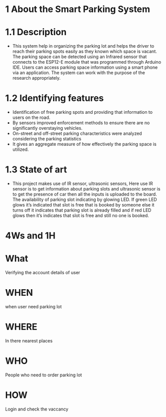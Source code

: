 # 1 About the Smart Parking System
# 1.1 Description
- This system help in organizing the parking lot and helps the driver to reach their parking spots easily as they known which space is vacant. The parking space can be detected using an Infrared sensor that connects to the ESP12-E module that was programmed through Arduino IDE. Users can access parking space information using a smart phone via an application. The system can work with the purpose of the research appropriately. 
# 1.2 Identifying features
-	Identification of free parking spots and providing that information to users on the road.
-	By sensors improved enforcement methods to ensure there are no significantly overstaying vehicles.
-	On-street and off-street parking characteristics were analyzed considering the parking statistics
-	It gives an aggregate measure of how effectively the parking space is utilized.
# 1.3 State of art
- This project makes use of IR sensor, ultrasonic sensors, Here use IR sensor is to get information about parking slots and ultrasonic sensor is to get the presence of car then all the inputs is uploaded to the board. The availability of parking slot indicating by glowing LED. If green LED glows it’s indicated that slot is free that is booked by someone else it turns off it indicates that parking slot is already filled and if red LED glows then it’s indicates that slot is free and still no one is booked.
# 4Ws and 1H
# What
Verifying the account details of user

# WHEN
when user need parking lot

# WHERE
In there nearest places 

# WHO
People who need to order parking lot

# HOW
Login and check the vaccancy
